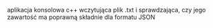 aplikacja konsolowa c++ wczytująca plik .txt i sprawdzająca, czy jego zawartość ma poprawną składnie dla formatu JSON
